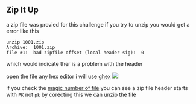 ## Zip It Up

a zip file was provied for this challenge
if you try to unzip you would get a error like this 
```
unzip 1001.zip
Archive:  1001.zip
file #1:  bad zipfile offset (local header sig):  0
```
which would indicate ther is a problem with the header 

open the file any hex editor i will use [ghex](https://github.com/GNOME/ghex.git)
<img src="WriteUps/XiomaraCTF/Zip It Up/img/zipit_img1.png">

if you check the [magic number of file]() you can see a zip file header starts with `PK` not `pk` by corecting this we can unzip the file 
